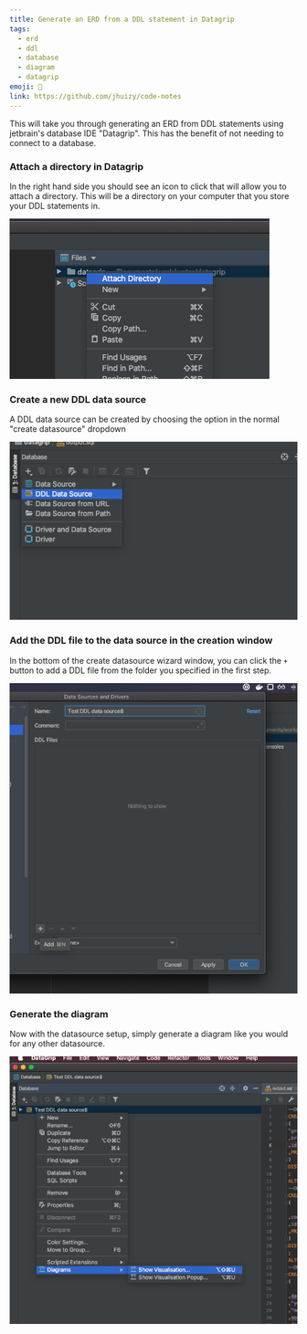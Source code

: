 ```yaml
---
title: Generate an ERD from a DDL statement in Datagrip
tags:
  - erd
  - ddl
  - database
  - diagram
  - datagrip
emoji: 🐚
link: https://github.com/jhuizy/code-notes
---
```


This will take you through generating an ERD from DDL statements using jetbrain's database IDE "Datagrip". This has the benefit of not needing to connect to a database.

### Attach a directory in Datagrip

In the right hand side you should see an icon to click that will allow you to attach a directory. This will be a directory on your computer that you store your DDL statements in.

![](../images/redshift_erd_1.png)

### Create a new DDL data source

A DDL data source can be created by choosing the option in the normal "create datasource" dropdown

![](../images/redshift_erd_2.png)

### Add the DDL file to the data source in the creation window 

In the bottom of the create datasource wizard window, you can click the `+` button to add a DDL file from the folder you specified in the first step.

![](../images/redshift_erd_3.png)

### Generate the diagram

Now with the datasource setup, simply generate a diagram like you would for any other datasource.

![](../images/redshift_erd_4.png)

